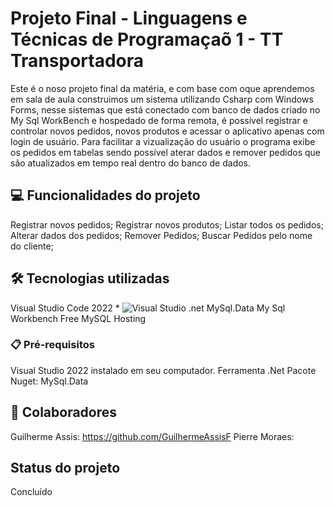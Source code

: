 # Projeto Final - Linguagens e Técnicas de Programaçaõ 1 - TT Transportadora

Este é o noso projeto final da matéria, e com base com oque aprendemos em sala de aula construimos um sistema utilizando Csharp com Windows Forms, nesse sistemas que está conectado com banco de dados criado no My Sql WorkBench e hospedado de forma remota, é possível registrar e controlar novos pedidos, novos produtos e acessar o aplicativo apenas com login de usuário. Para facilitar a vizualização do usuário o programa exibe os pedidos em tabelas sendo possível aterar dados e remover pedidos que são atualizados em tempo real dentro do banco de dados.


## 💻 Funcionalidades do projeto

Registrar novos pedidos;
Registrar novos produtos;
Listar todos os pedidos;
Alterar dados dos pedidos;
Remover Pedidos;
Buscar Pedidos pelo nome do cliente;


## 🛠️ Tecnologias utilizadas

Visual Studio Code 2022 * ![Visual Studio](https://img.shields.io/badge/Visual%20Studio-5C2D91.svg?style=for-the-badge&logo=visual-studio&logoColor=white)
.net
MySql.Data
My Sql Workbench
Free MySQL Hosting


### 📋 Pré-requisitos

Visual Studio 2022 instalado em seu computador.
Ferramenta .Net
Pacote Nuget: MySql.Data


## 👥 Colaboradores

Guilherme Assis: https://github.com/GuilhermeAssisF
Pierre Moraes: 


## Status do projeto

Concluído
